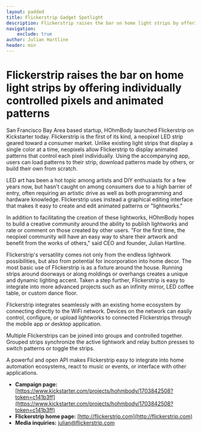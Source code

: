 ```yaml
---
layout: padded
title: Flickerstrip Gadget Spotlight
description: Flickerstrip raises the bar on home light strips by offering individually controlled pixels and animated patterns
navigation:
    exclude: true
author: Julian Hartline
header: min
---
```



Flickerstrip raises the bar on home light strips by offering individually controlled pixels and animated patterns
=========================================

San Francisco Bay Area based startup, HOhmBody launched Flickerstrip on Kickstarter today. Flickerstrip is the first of its kind, a neopixel LED strip geared toward a consumer market. Unlike existing light strips that display a single color at a time, neopixels allow Flickerstrip to display animated patterns that control each pixel individually. Using the accompanying app, users can load patterns to their strip, download patterns made by others, or build their own from scratch.

LED art has been a hot topic among artists and DIY enthusiasts for a few years now, but hasn't caught on among consumers due to a high barrier of entry, often requiring an artistic drive as well as both programming and hardware knowledge. Flickerstrip uses instead a graphical editing interface that makes it easy to create and edit animated patterns or "lightworks."

In addition to facilitating the creation of these lightworks, HOhmBody hopes to build a creative community around the ability to publish lightworks and rate or comment on those created by other users. "For the first time, the neopixel community will have an easy way to share their artwork and benefit from the works of others," said CEO and founder, Julian Hartline.

Flickerstrip's versatility comes not only from the endless lightwork possibilities, but also from potential for incorporation into home decor. The most basic use of Flickerstrip is as a fixture around the house. Running strips around doorways or along moldings or overhangs creates a unique and dynamic lighting accent. Taken a step further, Flickerstrip is easy to integrate into more advanced projects such as an infinity mirror, LED coffee table, or custom dance floor.

Flickerstrip integrates seamlessly with an existing home ecosystem by connecting directly to the WiFi network. Devices on the network can easily control, configure, or upload lightworks to connected Flickerstrips through the mobile  app or desktop application.

Multiple Flickerstrips can be joined into groups and controlled together. Grouped strips synchronize the active lightwork and relay button presses to switch patterns or toggle the strips.

A powerful and open API makes Flickerstrip easy to integrate into home automation ecosystems, react to music or events, or interface with other applications.

* **Campaign page:** [https://www.kickstarter.com/projects/hohmbody/1703842508?token=c141b3ff](https://www.kickstarter.com/projects/hohmbody/1703842508?token=c141b3ff)
* **Flickerstrip home page:** [http://flickerstrip.com](http://flickerstrip.com)
* **Media inquiries:** julian@flickerstrip.com

